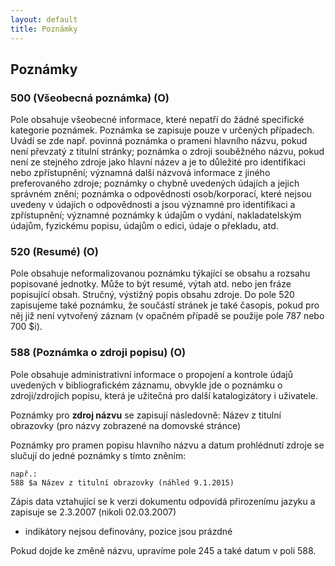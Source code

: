 ```yaml
---
layout: default
title: Poznámky
---
```


## Poznámky

### 500 (Všeobecná poznámka) (O)

Pole obsahuje všeobecné informace, které nepatří do žádné specifické kategorie poznámek. Poznámka se zapisuje pouze v určených případech.
Uvádí se zde např. povinná poznámka o prameni hlavního názvu, pokud není převzatý z titulní stránky; poznámka o zdroji souběžného
názvu, pokud není ze stejného zdroje jako hlavní název a je to důležité pro identifikaci nebo zpřístupnění; významná další názvová
informace z jiného preferovaného zdroje; poznámky o chybně uvedených údajích a jejich správném znění; poznámka o odpovědnosti osob/korporací,
které nejsou uvedeny v údajích o odpovědnosti a jsou významné pro identifikaci a zpřístupnění; významné poznámky k údajům o vydání, nakladatelským údajům, fyzickému popisu, údajům o edici, údaje o překladu, atd.


### 520 (Resumé) (O)
Pole obsahuje neformalizovanou poznámku týkající se obsahu a rozsahu popisované jednotky. Může to být resumé, výtah atd. nebo jen fráze popisující obsah. Stručný, výstižný popis obsahu zdroje. Do pole 520 zapisujeme také poznámku, že součástí stránek je také časopis, pokud pro něj již není vytvořený záznam (v opačném případě se použije pole 787 nebo 700 $i).


### 588 (Poznámka o zdroji popisu) (O)
Pole obsahuje administrativní informace o propojení a kontrole údajů uvedených v bibliografickém záznamu, obvykle jde o poznámku o zdroji/zdrojích popisu, která je užitečná pro další katalogizátory i uživatele.

Poznámky pro **zdroj názvu** se zapisují následovně: Název z titulní obrazovky (pro názvy zobrazené na domovské stránce)  

Poznámky pro pramen popisu hlavního názvu a datum prohlédnutí zdroje se slučují do jedné poznámky s tímto zněním:

```
např.:
588 $a Název z titulní obrazovky (náhled 9.1.2015)
```

Zápis data vztahující se k verzi dokumentu odpovídá přirozenímu jazyku a zapisuje se 2.3.2007 (nikoli 02.03.2007)


* indikátory nejsou definovány, pozice jsou prázdné


Pokud dojde ke změně názvu, upravíme pole 245 a také datum v poli 588.
